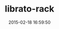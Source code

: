 ---
layout: post
title:  "librato-rack"
repo:   "librato/librato-rack"
date:   2015-02-18 16:59:50
gemurl: https://github.com/librato/librato-rack
---